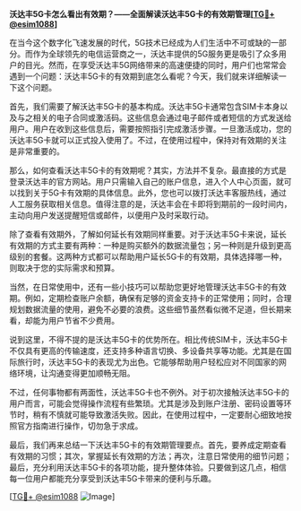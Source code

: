 **沃达丰5G卡怎么看出有效期？——全面解读沃达丰5G卡的有效期管理[[TG💪+ @esim1088](https://t.me/s/esim1088)]**

在当今这个数字化飞速发展的时代，5G技术已经成为人们生活中不可或缺的一部分。而作为全球领先的电信运营商之一，沃达丰提供的5G服务更是吸引了众多用户的目光。然而，在享受沃达丰5G网络带来的高速便捷的同时，用户们也常常会遇到一个问题：沃达丰5G卡的有效期到底怎么看呢？今天，我们就来详细解读一下这个问题。

首先，我们需要了解沃达丰5G卡的基本构成。沃达丰5G卡通常包含SIM卡本身以及与之相关的电子合同或激活码。这些信息会通过电子邮件或者短信的方式发送给用户。用户在收到这些信息后，需要按照指引完成激活步骤。一旦激活成功，您的沃达丰5G卡就可以正式投入使用了。不过，在使用过程中，保持对有效期的关注是非常重要的。

那么，如何查看沃达丰5G卡的有效期呢？其实，方法并不复杂。最直接的方式是登录沃达丰的官方网站。用户只需输入自己的账户信息，进入个人中心页面，就可以找到关于5G卡有效期的具体信息。此外，您也可以拨打沃达丰客服热线，通过人工服务获取相关信息。值得注意的是，沃达丰会在卡即将到期前的一段时间内，主动向用户发送提醒短信或邮件，以便用户及时采取行动。

除了查看有效期外，了解如何延长有效期同样重要。对于沃达丰5G卡来说，延长有效期的方式主要有两种：一种是购买额外的数据流量包；另一种则是升级到更高级别的套餐。这两种方式都可以帮助用户延长5G卡的有效期，具体选择哪一种，则取决于您的实际需求和预算。

当然，在日常使用中，还有一些小技巧可以帮助您更好地管理沃达丰5G卡的有效期。例如，定期检查账户余额，确保有足够的资金支持卡的正常使用；同时，合理规划数据流量的使用，避免不必要的浪费。这些细节虽然看似微不足道，但长期来看，却能为用户节省不少费用。

说到这里，不得不提的是沃达丰5G卡的优势所在。相比传统SIM卡，沃达丰5G卡不仅具有更高的传输速度，还支持多种语言切换、多设备共享等功能。尤其是在国际旅行时，沃达丰5G卡的表现尤为出色。它能够帮助用户轻松应对不同国家的网络环境，让沟通变得更加顺畅无阻。

不过，任何事物都有两面性，沃达丰5G卡也不例外。对于初次接触沃达丰5G卡的用户而言，可能会觉得操作流程有些繁琐。尤其是涉及到账户注册、密码设置等环节时，稍有不慎就可能导致激活失败。因此，在使用过程中，一定要耐心细致地按照官方指南进行操作，切勿急于求成。

最后，我们再来总结一下沃达丰5G卡的有效期管理要点。首先，要养成定期查看有效期的习惯；其次，掌握延长有效期的方法；再次，注意日常使用的细节问题；最后，充分利用沃达丰5G卡的各项功能，提升整体体验。只要做到这几点，相信每一位用户都能充分享受到沃达丰5G卡带来的便利与乐趣。

[[TG💪+ @esim1088](https://t.me/s/esim1088) ![Image](https://i.postimg.cc/4NQfJmqS/Snipaste-2025-05-13-00-14-12.png)]